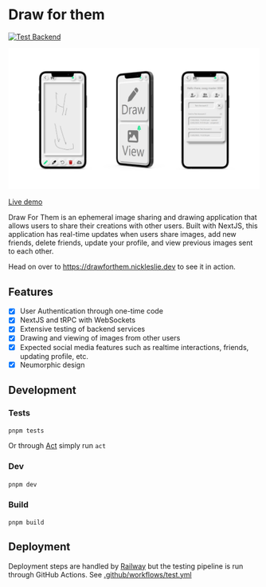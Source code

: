 # Draw for them

[![Test Backend](https://github.com/ncpleslie/draw-for-them/actions/workflows/test.yml/badge.svg)](https://github.com/ncpleslie/draw-for-them/actions/workflows/test.yml)

![Image of the draw for you application](./documentation/draw_for_them_showcase.png)

[Live demo](https://drawforthem.nickleslie.dev)

Draw For Them is an ephemeral image sharing and drawing application that allows users to share their creations with other users. Built with NextJS, this application has real-time updates when users share images, add new friends, delete friends, update your profile, and view previous images sent to each other.

Head on over to https://drawforthem.nickleslie.dev to see it in action.

## Features

- [x] User Authentication through one-time code
- [x] NextJS and tRPC with WebSockets
- [x] Extensive testing of backend services
- [x] Drawing and viewing of images from other users
- [x] Expected social media features such as realtime interactions, friends, updating profile, etc.
- [x] Neumorphic design

## Development

### Tests

`pnpm tests`

Or through [Act](https://github.com/nektos/act) simply run `act`

### Dev

`pnpm dev`

### Build

`pnpm build`

## Deployment

Deployment steps are handled by [Railway](https://railway.app) but the testing pipeline is run through GitHub Actions. See [.github/workflows/test.yml](.github/workflows/test.yml)
